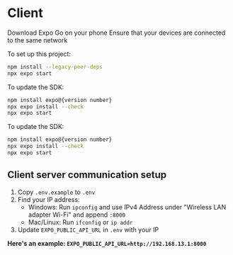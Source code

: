 # Client 

Download Expo Go on your phone
Ensure that your devices are connected to the same network

To set up this project:
```bash
npm install --legacy-peer-deps
npx expo start
```

To update the SDK:
```bash
npm install expo@{version number}
npx expo install --check
npx expo start
```

To update the SDK:
```bash
npm install expo@{version number}
npx expo install --check
npx expo start
```

## Client server communication setup
1. Copy `.env.example` to `.env`
2. Find your IP address:
   - Windows: Run `ipconfig` and use IPv4 Address under "Wireless LAN adapter Wi-Fi" and append `:8000`
   - Mac/Linux: Run `ifconfig` or `ip addr`
3. Update `EXPO_PUBLIC_API_URL` in `.env` with your IP

**Here's an example: `EXPO_PUBLIC_API_URL=http://192.168.13.1:8000`**